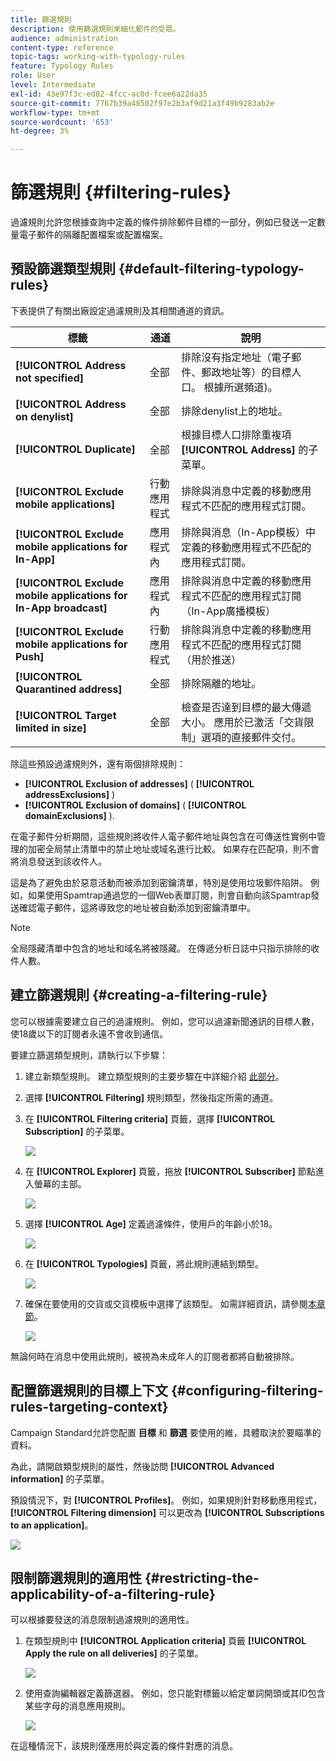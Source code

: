 ```yaml
---
title: 篩選規則
description: 使用篩選規則來細化郵件的受眾。
audience: administration
content-type: reference
topic-tags: working-with-typology-rules
feature: Typology Rules
role: User
level: Intermediate
exl-id: 43e97f3c-ed82-4fcc-ac0d-fcee6a22da35
source-git-commit: 7767b39a48502f97e2b3af9d21a3f49b9283ab2e
workflow-type: tm+mt
source-wordcount: '653'
ht-degree: 3%

---
```


# 篩選規則 {#filtering-rules}

過濾規則允許您根據查詢中定義的條件排除郵件目標的一部分，例如已發送一定數量電子郵件的隔離配置檔案或配置檔案。

## 預設篩選類型規則 {#default-filtering-typology-rules}

下表提供了有關出廠設定過濾規則及其相關通道的資訊。

| 標籤 | 通道 | 說明 |
| ---------|----------|---------|
| **[!UICONTROL Address not specified]** | 全部 | 排除沒有指定地址（電子郵件、郵政地址等）的目標人口。 根據所選頻道)。 |
| **[!UICONTROL Address on denylist]** | 全部 | 排除denylist上的地址。 |
| **[!UICONTROL Duplicate]** | 全部 | 根據目標人口排除重複項 **[!UICONTROL Address]** 的子菜單。 |
| **[!UICONTROL Exclude mobile applications]** | 行動應用程式 | 排除與消息中定義的移動應用程式不匹配的應用程式訂閱。 |
| **[!UICONTROL Exclude mobile applications for In-App]** | 應用程式內 | 排除與消息（In-App模板）中定義的移動應用程式不匹配的應用程式訂閱。 |
| **[!UICONTROL Exclude mobile applications for In-App broadcast]** | 應用程式內 | 排除與消息中定義的移動應用程式不匹配的應用程式訂閱（In-App廣播模板） |
| **[!UICONTROL Exclude mobile applications for Push]** | 行動應用程式 | 排除與消息中定義的移動應用程式不匹配的應用程式訂閱（用於推送） |
| **[!UICONTROL Quarantined address]** | 全部 | 排除隔離的地址。 |
| **[!UICONTROL Target limited in size]** | 全部 | 檢查是否達到目標的最大傳遞大小。 應用於已激活「交貨限制」選項的直接郵件交付。 |

除這些預設過濾規則外，還有兩個排除規則：

* **[!UICONTROL Exclusion of addresses]** ( **[!UICONTROL addressExclusions]** )
* **[!UICONTROL Exclusion of domains]** ( **[!UICONTROL domainExclusions]** ).

在電子郵件分析期間，這些規則將收件人電子郵件地址與包含在可傳送性實例中管理的加密全局禁止清單中的禁止地址或域名進行比較。 如果存在匹配項，則不會將消息發送到該收件人。

這是為了避免由於惡意活動而被添加到密鑰清單，特別是使用垃圾郵件陷阱。 例如，如果使用Spamtrap通過您的一個Web表單訂閱，則會自動向該Spamtrap發送確認電子郵件，這將導致您的地址被自動添加到密鑰清單中。

>[!NOTE]
>
>全局隱藏清單中包含的地址和域名將被隱藏。 在傳遞分析日誌中只指示排除的收件人數。

## 建立篩選規則 {#creating-a-filtering-rule}

您可以根據需要建立自己的過濾規則。 例如，您可以過濾新聞通訊的目標人數，使18歲以下的訂閱者永遠不會收到通信。

要建立篩選類型規則，請執行以下步驟：

1. 建立新類型規則。 建立類型規則的主要步驟在中詳細介紹 [此部分](../../sending/using/managing-typology-rules.md)。

1. 選擇 **[!UICONTROL Filtering]** 規則類型，然後指定所需的通道。

1. 在 **[!UICONTROL Filtering criteria]** 頁籤，選擇 **[!UICONTROL Subscription]** 的子菜單。

   ![](assets/typology_create-rule-subscription.png)

1. 在 **[!UICONTROL Explorer]** 頁籤，拖放 **[!UICONTROL Subscriber]** 節點進入螢幕的主部。

   ![](assets/typology_create-rule-subscriber.png)

1. 選擇 **[!UICONTROL Age]** 定義過濾條件，使用戶的年齡小於18。

   ![](assets/typology_create-rule-age.png)

1. 在 **[!UICONTROL Typologies]** 頁籤，將此規則連結到類型。

   ![](assets/typology_create-rule-typology.png)

1. 確保在要使用的交貨或交貨模板中選擇了該類型。 如需詳細資訊，請參閱[本章節](../../sending/using/managing-typologies.md#applying-typologies-to-messages)。

   ![](assets/typology_template.png)

無論何時在消息中使用此規則，被視為未成年人的訂閱者都將自動被排除。

## 配置篩選規則的目標上下文 {#configuring-filtering-rules-targeting-context}

Campaign Standard允許您配置  **目標** 和 **篩選** 要使用的維，具體取決於要瞄準的資料。

為此，請開啟類型規則的屬性，然後訪問 **[!UICONTROL Advanced information]** 的子菜單。

預設情況下，對 **[!UICONTROL Profiles]**。 例如，如果規則針對移動應用程式， **[!UICONTROL Filtering dimension]** 可以更改為 **[!UICONTROL Subscriptions to an application]**。

![](assets/typology_rule-order_2.png)

## 限制篩選規則的適用性 {#restricting-the-applicability-of-a-filtering-rule}

可以根據要發送的消息限制過濾規則的適用性。

1. 在類型規則中 **[!UICONTROL Application criteria]** 頁籤 **[!UICONTROL Apply the rule on all deliveries]** 的子菜單。

   ![](assets/typology_limit.png)

1. 使用查詢編輯器定義篩選器。 例如，您只能對標籤以給定單詞開頭或其ID包含某些字母的消息應用規則。

   ![](assets/typology_limit-rule.png)

在這種情況下，該規則僅應用於與定義的條件對應的消息。
